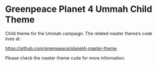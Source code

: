 # Greenpeace Planet 4 Ummah Child Theme

Child theme for the Ummah campaign.
The related master theme’s code lives at: 

https://github.com/greenpeace/planet4-master-theme.

Please check the master theme code for more information. 

